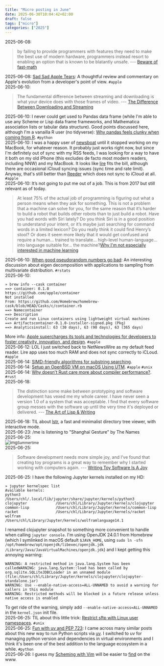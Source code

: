```yaml
---
title: "Micro posting in June"
date: 2025-06-30T10:04:42+02:00
draft: false
tags: ["micro"]
categories: ["2025"]
---
```


<a href="#" style="text-decoration: none;">2025-06-08</a>:

> by failing to provide programmers with features they need to make the best use of modern hardware, programmers instead resort to enabling an option that is known to be blatantly unsafe. --- [Beware of fast-math](https://simonbyrne.github.io/notes/fastmath/)<br>

<a href="#" style="text-decoration: none;">2025-06-08</a>: [Sad Sad Apple Tears](https://storytotell.org/sad-sad-apple-tears): A thoughtful review and commentary on Apple's evolution from a developer's point of view. `#apple`<br>
<a href="#" style="text-decoration: none;">2025-06-10</a>:

> The fundamental difference between streaming and downloading is what your device does with those frames of video. --- [The Difference Between Downloading and Streaming](https://danq.me/2025/05/26/downloading-vs-streaming/)<br>

<a href="#" style="text-decoration: none;">2025-06-10</a>: I never could get used to Pandas data frame (while I'm able to use any Scheme or Lisp data frame frameworks, and Mathematica association lists or tabular data structure).  Good points discussed here, although I'm a vanailla R user (no tidyverse): [Why pandas feels clunky when coming from R](https://www.sumsar.net/blog/pandas-feels-clunky-when-coming-from-r/). `#python`<br>
<a href="#" style="text-decoration: none;">2025-06-10</a>: I was a happy user of [newsboat](https://newsboat.org) until it stopped working on my MacBook, for whatever reason. It probably just works right now, but since I'm definitely out of sync with my RSS feeds, I was looking for a way to have it both on my old iPhone (this excludes de facto most modern readers, including NNW) and my MacBook. It looks like [lire](https://lireapp.com) fits the bill, although there are occasional iCloud syncing issues (sync time and rate limit). Anyway, that's still better than [Reeder](/post/reeder-app) which does not sync to iCloud at all. `#apple`<br>
<a href="#" style="text-decoration: none;">2025-06-10</a>: It’s not going to put me out of a job. This is from 2017 but still relevant as of today.

> At least 75% of the actual job of programming is figuring out what a person means when they ask for something. This is not a problem that a machine can solve for you, for the same reason that it’s harder to build a robot that builds other robots than to just build a robot. Have you had words with Siri lately? Do you think Siri is in a good position to understand your intent, or it’s maybe just searching for command words in a limited lexicon? Do you really think it could find Henry’s stool? Or does it seem more likely that it would get confused and require a human… trained to translate… high-level human-language… into language suitable for… the machine?[Why I'm not especially interested in machine learning](https://storytotell.org/why-im-not-especially-interested-in-machine-learning)<br>

<a href="#" style="text-decoration: none;">2025-06-10</a>: [When good pseudorandom numbers go bad](https://blog.djnavarro.net/posts/2025-05-18_multivariate-normal-sampling-floating-point/): An interesting discussion about eigen decomposition with applications to sampling from multivariate distribution. `#rstats`<br>
<a href="#" style="text-decoration: none;">2025-06-10</a>:

```shell
» brew info --cask container
==> container: 0.1.0
https://github.com/apple/container
Not installed
From: https://github.com/Homebrew/homebrew-cask/blob/HEAD/Casks/c/container.rb
==> Namecontainer
==> Description
Create and run Linux containers using lightweight virtual machines
==> Artifactscontainer-0.1.0-installer-signed.pkg (Pkg)
==> Analyticsinstall: 63 (30 days), 63 (90 days), 63 (365 days)
```

More info: [Apple supercharges its tools and technologies for developers to foster creativity, innovation, and design](https://www.apple.com/newsroom/2025/06/apple-supercharges-its-tools-and-technologies-for-developers/). `#apple`<br>
<a href="#" style="text-decoration: none;">2025-06-12</a>: LOL I just switched back to NetNewsWire as my default feed reader. Lire app uses too much RAM and does not sync correctly to iCLoud. `#apple`<br>
<a href="#" style="text-decoration: none;">2025-06-14</a>: [SIMD-friendly algorithms for substring searching](http://0x80.pl/notesen/2016-11-28-simd-strfind.html).<br>
<a href="#" style="text-decoration: none;">2025-06-14</a>: [Setup an OpenBSD VM on macOS Using UTM](https://btxx.org/posts/openbsd-mac-utm/). `#apple` `#unix`<br>
<a href="#" style="text-decoration: none;">2025-06-14</a>: [Why doesn't Rust care more about compiler performance?](https://kobzol.github.io/rust/rustc/2025/06/09/why-doesnt-rust-care-more-about-compiler-performance.html). `#rust`<br>
<a href="#" style="text-decoration: none;">2025-06-18</a>:

> The distinction some make between prototyping and software development has vexed me my whole career. I have never seen a version 1.0 of a system that was acceptable. I find that every software group messes with the software up until the very time it's deployed or delivered. --- [The Art of Lisp & Writing](https://www.dreamsongs.com/ArtOfLisp.html)<br>

<a href="#" style="text-decoration: none;">2025-06-18</a>: TIL about [lstr](https://github.com/bgreenwell/lstr), a fast and minimalist directory tree viewer, with interactive mode.<br>
<a href="#" style="text-decoration: none;">2025-06-23</a>: /me is listening to "Shanghaï Gesture" by The Names<br>
<a href="#" style="text-decoration: none;">2025-06-25</a>: <br>![img](/img/77248777599__950B8F2E-5A18-478C-B970-C62108BE8D8F)<small>Summertime</small><br>
<a href="#" style="text-decoration: none;">2025-06-25</a>:

> Software development needs more simple joy, and I’ve found that creating toy programs is a great way to remember why I started working with computers again. --- [Writing Toy Software Is A Joy](https://blog.jsbarretto.com/post/software-is-joy)<br>

<a href="#" style="text-decoration: none;">2025-06-25</a>: I have the following Jupyter kernels installed on my HD:

```shell
» jupyter kernelspec list
Available kernels:
python3                /Users/chl/.local/lib/jupyter/share/jupyter/kernels/python3
clojupyter             /Users/chl/Library/Jupyter/kernels/clojupyter
common-lisp            /Users/chl/Library/Jupyter/kernels/common-lisp
racket                 /Users/chl/Library/Jupyter/kernels/racket
wolfram                /Users/chl/Library/Jupyter/kernels/wolframlanguage14.1
```

I renamed clojupyter snapshot to something more convenient to handle when calling `jupyter console`. I'm using OpenJDK 24.0.1 from Homebrew (which I symlinked in macOS default `$JAVA_HOME`, using `sudo ln -sfn /opt/homebrew/opt/openjdk/libexec/openjdk.jdk /Library/Java/JavaVirtualMachines/openjdk.jdk`) and I kept getting this annoying warning:

```shell
WARNING: A restricted method in java.lang.System has been calledWARNING: java.lang.System::load has been called by org.sqlite.SQLiteJDBCLoader in an unnamed module (file:/Users/chl/Library/Jupyter/kernels/clojupyter/clojupyter-standalone.jar)
WARNING: Use --enable-native-access=ALL-UNNAMED to avoid a warning for callers in this module
WARNING: Restricted methods will be blocked in a future release unless native access is enabled
```

To get ride of the warning, simply add `--enable-native-access=ALL-UNNAMED` in the `kernel.json` init file.<br>
<a href="#" style="text-decoration: none;">2025-06-25</a>: TIL about this little trick: [Restrict sftp with Linux user namespaces](https://dgl.cx/2024/10/restricted-sftp-with-userns). `#unix`<br>
<a href="#" style="text-decoration: none;">2025-06-25</a>: [Fun with uv and PEP 723](https://www.cottongeeks.com/articles/2025-06-24-fun-with-uv-and-pep-723): I came across many similar posts about this new way to run Python scripts via [uv](https://docs.astral.sh/uv/). I switched to uv for managing python version and dependencies in virtual environments and I think it's been one of the best addition to the language ecosystem in a while. `#python`<br>
<a href="#" style="text-decoration: none;">2025-06-26</a>: I guess my [Scheming with Vim](https://aliquote.org/post/scheme-in-vim/) will be easier to [find](https://medium.com/@iamalexcarter/scheming-with-vim-a-practical-setup-for-scheme-6a6b7e07ad9f) on the www.<br>
